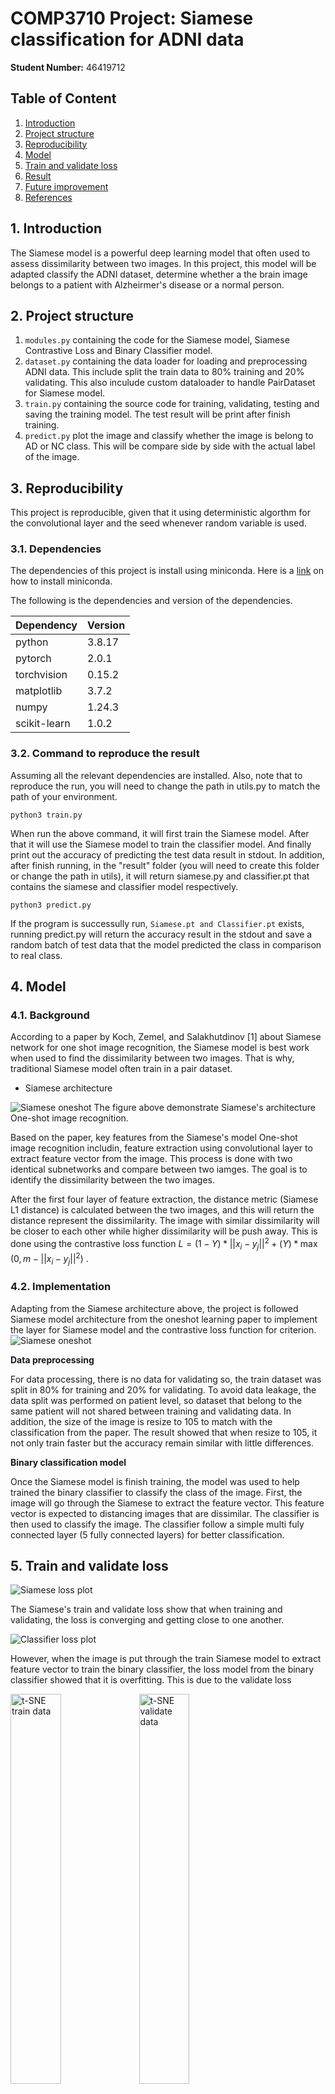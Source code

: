 # COMP3710 Project: Siamese classification for ADNI data
**Student Number:** 46419712

## Table of Content
1. [Introduction](#1-introduction)
2. [Project structure](#2-project-structure)
3. [Reproducibility](#3-reproducibility)
4. [Model](#4-model)
5. [Train and validate loss](#5-train-and-validate-loss)
6. [Result](#6-result)
7. [Future improvement](#7-future-improvement)
8. [References](#8-references)

## 1. Introduction
The Siamese model is a powerful deep learning model that often used to assess dissimilarity between two images. In this project, this model will be adapted classify the ADNI dataset, determine whether a the brain image belongs to a patient with Alzheirmer's disease or a normal person.

## 2. Project structure
1. ```modules.py``` containing the code for the Siamese model, Siamese Contrastive Loss and Binary Classifier model.
2. ```dataset.py``` containing the data loader for loading and preprocessing ADNI data. This include split the train data to 80% training and 20% validating. This also inculude custom dataloader to handle PairDataset for Siamese model.
3. ```train.py``` containing the source code for training, validating, testing and saving the training model. The test result will be print after finish training.
4. ```predict.py``` plot the image and classify whether the image is belong to AD or NC class. This will be compare side by side with the actual label of the image.

## 3. Reproducibility
This project is reproducible, given that it using deterministic algorthm for the convolutional layer and the seed whenever random variable is used.

### 3.1. Dependencies
The dependencies of this project is install using miniconda. Here is a [link](https://docs.conda.io/projects/miniconda/en/latest/miniconda-install.html) on how to install miniconda.

The following is the dependencies and version of the dependencies.

| Dependency   | Version     |
| ------------ | ----------- |
| python       | 3.8.17      |
| pytorch      | 2.0.1       |
| torchvision  | 0.15.2      |
| matplotlib   | 3.7.2       |
| numpy        | 1.24.3      |
| scikit-learn | 1.0.2       |

### 3.2. Command to reproduce the result
Assuming all the relevant dependencies are installed.
Also, note that to reproduce the run, you will need to change the path in utils.py to match the path of your environment.

```python3 train.py```

When run the above command, it will first train the Siamese model. After that it will use the Siamese model to train the classifier model. And finally print out the accuracy of predicting the test data result in stdout. In addition, after finish running, in the "result" folder (you will need to create this folder or change the path in utils), it will return siamese.py and classifier.pt that contains the siamese and classifier model respectively. 


```python3 predict.py```

If the program is successully run, ```Siamese.pt and Classifier.pt``` exists, running predict.py will return the accuracy result in the stdout and save a random batch of test data that the model predicted the class in comparison to real class.

## 4. Model
### 4.1. Background
According to a paper by Koch, Zemel, and Salakhutdinov [1] about Siamese network for one shot image recognition, the Siamese model is best work when used to find the dissimilarity between two images. That is why, traditional Siamese model often train in a pair dataset.

* Siamese architecture

![Siamese oneshot](research_image/Siamese_oneshot.png)
The figure above demonstrate Siamese's architecture One-shot image recognition.

Based on the paper, key features from the Siamese's model One-shot image recognition includin, feature extraction using convolutional layer to extract feature vector from the image. This process is done with two identical subnetworks and compare between two iamges. The goal is to identify the dissimilarity between the two images.

After the first four layer of feature extraction, the distance metric (Siamese L1 distance) is calculated between the two images, and this will return the distance represent the dissimilarity. The image with similar dissimilarity will be closer to each other while higher dissimilarity will be push away. This is done using the contrastive loss function
$L = (1-Y) * ||x_i-y_j||^2 + (Y) * \max(0, m-||x_i-y_j||^2)$ .

### 4.2. Implementation

Adapting from the Siamese architecture above, the project is followed Siamese model architecture from the oneshot learning paper to implement the layer for Siamese model and the contrastive loss function for criterion.
![Siamese oneshot](research_image/Siamese_oneshot.png)

**Data preprocessing**

For data processing, there is no data for validating so, the train dataset was split in 80% for training and 20% for validating. To avoid data leakage, the data split was performed on patient level, so dataset that belong to the same patient will not shared between training and validating data.
In addition, the size of the image is resize to 105 to match with the classification from the paper. The result showed that when resize to 105, it not only train faster but the accuracy remain similar with little differences.

**Binary classification model**

Once the Siamese model is finish training, the model was used to help trained the binary classifier to classify the class of the image. First, the image will go through the Siamese to extract the feature vector. This feature vector is expected to distancing images that are dissimilar. The classifier is then used to classify the image. The classifier follow a simple multi fuly connected layer (5 fully connected layers) for better classification.


## 5. Train and validate loss

![Siamese loss plot](result/siamese_loss_plot.png)

The Siamese's train and validate loss show that when training and validating, the loss is converging and getting close to one another.

![Classifier loss plot](result/classifier_loss_plot.png)

However, when the image is put through the train Siamese model to extract feature vector to train the binary classifier, the loss model from the binary classifier showed that it is overfitting. This is due to the validate loss 

<div>
    <img src="result/tsn_train.png" alt="t-SNE train data" width="40%">
    <img src="result/tsn_validate.png" alt="t-SNE validate data" width="40%">
</div>

The t-SNE diagram shows that when evaluate Siamese model during validate using test set, there is some clear difference in the separation between the AD and NC data. However, in the train dataset used for training classifier, there is no clear dissimilarity between the AD and NC classes. This can be a good indication that there might be some overfitting in the training where for certain dataset, the Siamese model extract a good quality feature vector for differentiate between the two class, whereas for other cases, it doesn't work very well.

## 6. Result

The accuracy of the classifier model during training and validating further prove that there is overfitting in the model, where the accuracy of the train is growing while the accuracy of validate data capped at around 75%.
![Result Accuracy loss plot](result/Accuracy_plot.png)

### 6.1. What went wrong
Initially, this project has taken a wrong path where the file path for training dataset was accidentally use during the testing phase. This has cause false information and with the remaining time (2 days before the deadline), it is impossible to tune the hyper-parameters and the model to increase the accuracy.
When the wrong path was used, the highest accuracy achieved is 82.65%.
![img1](result/img1.png)

The image above show the visual prediction of the model, classifying the image from the test dataset vs the actual label.

### 6.2. Accuracy after correct the issue

After correcting the path for the testing phase, the actual accuracy is fell down to 62.4%.

Some attempted to tuning the accuracy include, using batchnorm and dropout layer to prevent overfitting from the Siamese model. However, in the end, the highest accuracy achieved is only 63.4%. Another attempt was using ResNet-18 as Siamese layer by remove the last layer and replace with the fully connected layer to extract the feature vector. However, the ResNet-18 doesn't work very well without careful tuning and the resource is limited in the remaining time, hence, the best accuracy achieved using ResNet-18 is only around 50.4%. 

## 7. Future improvement
Due to unfortunate incident that causing misleading in interpreting the model performance, future work will focus on tuning the parameters and apply more data augmentation to increase the accuracy of the model. In addition, this project will explore more on using ResNet-18 (CNN) as Siamese embedding layer to extract better feature vector from the data.

## 8. References
[1]	G. Koch, R. Zemel, and R. Salakhutdinov, "Siamese neural networks for one-shot image recognition," in ICML deep learning workshop, 2015, vol. 2, no. 1: Lille. 

**Code adaptation from external source is reference within the code comment**
